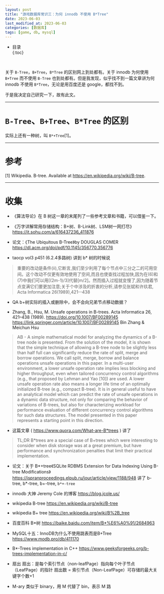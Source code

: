 ```yaml
---
layout: post
title: "游戏数据库常识三：为何 innodb 不使用 B*Tree"
date: 2023-06-03
last_modified_at: 2023-06-03
categories: [数据库]
tags: [game, db, mysql]
---
```


* 目录  
{:toc}
<br/>

关于 `B-Tree`，`B+Tree`，`B*Tree` 的区别网上到处都有。关于 innodb 为何使用 `B+Tree` 而不使用 `B-Tree` 也到处都有。但是我发现，似乎找不到一篇文章讲为何 innodb 不使用 `B*Tree`，无论是用百度还是 google，都找不到。   

于是我决定自己研究一下，故有此文。  

---

# `B-Tree`、`B+Tree`、`B*Tree` 的区别

实际上还有一种树，叫 `B*+Tree`[1]。

---

# 参考

[1] Wikipedia. B-tree. Available at https://en.wikipedia.org/wiki/B-tree.   


---

# 收集

* 《算法导论》在 B 树这一章的末尾列了一些参考文章和书籍，可以借鉴一下。

* 《万字详解常用存储结构：B+树、B-Link树、LSM树一网打尽》
https://it.sohu.com/a/616437236_411876


* 论文：《The Ubiquitous B-Tree》by DOUGLAS COMER 
https://dl.acm.org/doi/pdf/10.1145/356770.356776


* taocp vol3 p451 (6.2.4多路树)
讲到 b* 树的时候说
>重要的改动是条件(ii),它断言,我们至少利用了每个节点中三分之二的可用空间。这个改动不仅更有效地使用了空间,而且也使查找过程加快,因为在(6)和(7)中我们可以用[(2m-1)/3]代替[m/2]。然而插入过程就变慢了,因为随着节点变满它们要更加注意;关于个中涉及的折衷的分析,请参见张斌和许玖君, Acta Informatica 26(1989),421--438


* QA
b+树实际的插入或删除中，会不会向兄弟节点移动数据？

* Zhang, B., Hsu, M. Unsafe operations in B-trees. Acta Informatica 26, 421–438 (1989). https://doi.org/10.1007/BF00289145
https://link.springer.com/article/10.1007/BF00289145
Bin Zhang & Meichun Hsu

>AB  - A simple mathematical model for analyzing the dynamics of a B-tree node is presented. From the solution of the model, it is shown that the simple technique of allowing a B-tree node to be slightly less than half full can significantly reduce the rate of split, merge and borrow operations. We call split, merge, borrow and balance operations unsafe operations in this paper. In a multi-user environment, a lower unsafe operation rate implies less blocking and higher throughput, even when tailored concurrency control algorithms (e.g., that proposed by Lehman and Yao [10]) are used. A lower unsafe operation rate also means a longer life time of an optimally initialized B-tree (e.g., compact B-tree). It is in general useful to have an analytical model which can predict the rate of unsafe operations in a dynamic data structure, not only for comparing the behavior of variations of B-trees, but also for characterizing workload for performance evaluation of different concurrency control algorithms for such data structures. The model presented in this paper represents a starting point in this direction.


* 这篇文章 ( https://www.quora.com/What-are-B*trees ) 讲了
>TL;DR B*trees are a special case of B+trees which were interesting to consider when disk storage was at a great premium, but have performance and synchronization penalties that limit their practical implementation.  


* 论文：关于 B*+tree《SQLite RDBMS Extension for Data Indexing Using B-tree Modifications》
https://ispranproceedings.elpub.ru/jour/article/view/1188/948
讲了 b-tree, b*-tree, b+-tree, `b*+-tree`  


* innodb 大神 Jeremy Cole 的博客
https://blog.jcole.us/


* wikipedia B-tree
https://en.wikipedia.org/wiki/B-tree


* wikipedia B+ tree
https://en.wikipedia.org/wiki/B%2B_tree


* 百度百科 B*树
https://baike.baidu.com/item/B*%E6%A0%91/2684963


* MySQL十五：InnoDB为什么不使用跳表而是B+Tree
https://www.modb.pro/db/411170


* B*-Trees implementation in C++
https://www.geeksforgeeks.org/b-trees-implementation-in-c/


* 扇出
扇出：是每个索引节点（non-leafPage）指向每个叶子节点（LeafPage）的指针
扇出数 = 索引节点（Non-LeafPage）可存储的最大关键字个数+1


* M-ary 类似于 binary，用 M 代替了 bin，表示 M 路